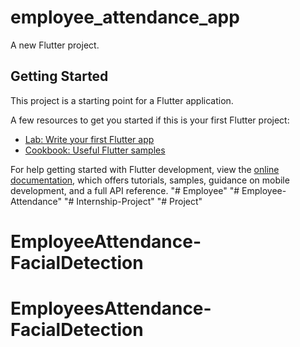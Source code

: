 # employee_attendance_app

A new Flutter project.

## Getting Started

This project is a starting point for a Flutter application.

A few resources to get you started if this is your first Flutter project:

- [Lab: Write your first Flutter app](https://docs.flutter.dev/get-started/codelab)
- [Cookbook: Useful Flutter samples](https://docs.flutter.dev/cookbook)

For help getting started with Flutter development, view the
[online documentation](https://docs.flutter.dev/), which offers tutorials,
samples, guidance on mobile development, and a full API reference.
"# Employee" 
"# Employee-Attendance" 
"# Internship-Project" 
"# Project" 
# EmployeeAttendance-FacialDetection
# EmployeesAttendance-FacialDetection
